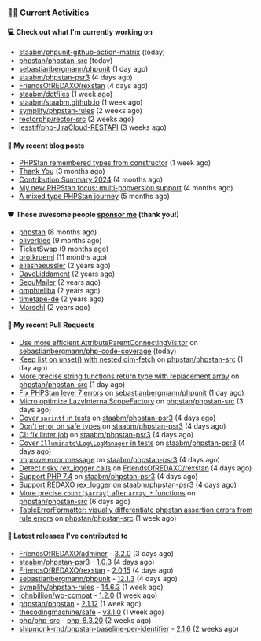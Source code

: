 ### 👨‍💻 Current Activities


#### 💻 Check out what I'm currently working on

- [staabm/phpunit-github-action-matrix](https://github.com/staabm/phpunit-github-action-matrix) (today)
- [phpstan/phpstan-src](https://github.com/phpstan/phpstan-src) (today)
- [sebastianbergmann/phpunit](https://github.com/sebastianbergmann/phpunit) (1 day ago)
- [staabm/phpstan-psr3](https://github.com/staabm/phpstan-psr3) (4 days ago)
- [FriendsOfREDAXO/rexstan](https://github.com/FriendsOfREDAXO/rexstan) (4 days ago)
- [staabm/dotfiles](https://github.com/staabm/dotfiles) (1 week ago)
- [staabm/staabm.github.io](https://github.com/staabm/staabm.github.io) (1 week ago)
- [symplify/phpstan-rules](https://github.com/symplify/phpstan-rules) (2 weeks ago)
- [rectorphp/rector-src](https://github.com/rectorphp/rector-src) (2 weeks ago)
- [lesstif/php-JiraCloud-RESTAPI](https://github.com/lesstif/php-JiraCloud-RESTAPI) (3 weeks ago)


#### 📜 My recent blog posts

- [PHPStan remembered types from constructor](https://staabm.github.io/2025/04/15/phpstan-remember-constructor-types.html) (1 week ago)
- [Thank You](https://staabm.github.io/2025/01/24/thank-you.html) (3 months ago)
- [Contribution Summary 2024](https://staabm.github.io/2024/12/11/contribution-summary-2024.html) (4 months ago)
- [My new PHPStan focus: multi-phpversion support](https://staabm.github.io/2024/11/28/phpstan-php-version-in-scope.html) (4 months ago)
- [A mixed type PHPStan journey](https://staabm.github.io/2024/11/26/phpstan-mixed-types.html) (5 months ago)


#### ❤️ These awesome people [sponsor me](https://github.com/sponsors/staabm) (thank you!)

- [phpstan](https://github.com/phpstan) (8 months ago)
- [oliverklee](https://github.com/oliverklee) (9 months ago)
- [TicketSwap](https://github.com/TicketSwap) (9 months ago)
- [brotkrueml](https://github.com/brotkrueml) (11 months ago)
- [eliashaeussler](https://github.com/eliashaeussler) (2 years ago)
- [DaveLiddament](https://github.com/DaveLiddament) (2 years ago)
- [SecuMailer](https://github.com/SecuMailer) (2 years ago)
- [omphteliba](https://github.com/omphteliba) (2 years ago)
- [timetape-de](https://github.com/timetape-de) (2 years ago)
- [Marschl](https://github.com/Marschl) (2 years ago)


#### 🔨 My recent Pull Requests

- [Use more efficient AttributeParentConnectingVisitor](https://github.com/sebastianbergmann/php-code-coverage/pull/1074) on [sebastianbergmann/php-code-coverage](https://github.com/sebastianbergmann/php-code-coverage) (today)
- [Keep list on unset() with nested dim-fetch](https://github.com/phpstan/phpstan-src/pull/3964) on [phpstan/phpstan-src](https://github.com/phpstan/phpstan-src) (1 day ago)
- [More precise string functions return type with replacement array](https://github.com/phpstan/phpstan-src/pull/3963) on [phpstan/phpstan-src](https://github.com/phpstan/phpstan-src) (1 day ago)
- [Fix PHPStan level 7 errors](https://github.com/sebastianbergmann/phpunit/pull/6188) on [sebastianbergmann/phpunit](https://github.com/sebastianbergmann/phpunit) (1 day ago)
- [Micro optimize LazyInternalScopeFactory](https://github.com/phpstan/phpstan-src/pull/3962) on [phpstan/phpstan-src](https://github.com/phpstan/phpstan-src) (3 days ago)
- [Cover `sprintf` in tests](https://github.com/staabm/phpstan-psr3/pull/13) on [staabm/phpstan-psr3](https://github.com/staabm/phpstan-psr3) (4 days ago)
- [Don&#39;t error on safe types](https://github.com/staabm/phpstan-psr3/pull/12) on [staabm/phpstan-psr3](https://github.com/staabm/phpstan-psr3) (4 days ago)
- [CI: fix linter job](https://github.com/staabm/phpstan-psr3/pull/7) on [staabm/phpstan-psr3](https://github.com/staabm/phpstan-psr3) (4 days ago)
- [Cover `Illuminate\Log\LogManager` in tests](https://github.com/staabm/phpstan-psr3/pull/6) on [staabm/phpstan-psr3](https://github.com/staabm/phpstan-psr3) (4 days ago)
- [Improve error message](https://github.com/staabm/phpstan-psr3/pull/5) on [staabm/phpstan-psr3](https://github.com/staabm/phpstan-psr3) (4 days ago)
- [Detect risky rex_logger calls](https://github.com/FriendsOfREDAXO/rexstan/pull/873) on [FriendsOfREDAXO/rexstan](https://github.com/FriendsOfREDAXO/rexstan) (4 days ago)
- [Support PHP 7.4](https://github.com/staabm/phpstan-psr3/pull/4) on [staabm/phpstan-psr3](https://github.com/staabm/phpstan-psr3) (4 days ago)
- [Support REDAXO rex_logger](https://github.com/staabm/phpstan-psr3/pull/3) on [staabm/phpstan-psr3](https://github.com/staabm/phpstan-psr3) (4 days ago)
- [More precise `count($array)` after `array_*` functions](https://github.com/phpstan/phpstan-src/pull/3954) on [phpstan/phpstan-src](https://github.com/phpstan/phpstan-src) (6 days ago)
- [TableErrorFormatter: visually differentiate phpstan assertion errors from rule errors](https://github.com/phpstan/phpstan-src/pull/3951) on [phpstan/phpstan-src](https://github.com/phpstan/phpstan-src) (1 week ago)


#### 🔭 Latest releases I've contributed to

- [FriendsOfREDAXO/adminer](https://github.com/FriendsOfREDAXO/adminer) - [3.2.0](https://github.com/FriendsOfREDAXO/adminer/releases/tag/3.2.0) (3 days ago)
- [staabm/phpstan-psr3](https://github.com/staabm/phpstan-psr3) - [1.0.3](https://github.com/staabm/phpstan-psr3/releases/tag/1.0.3) (4 days ago)
- [FriendsOfREDAXO/rexstan](https://github.com/FriendsOfREDAXO/rexstan) - [2.0.15](https://github.com/FriendsOfREDAXO/rexstan/releases/tag/2.0.15) (4 days ago)
- [sebastianbergmann/phpunit](https://github.com/sebastianbergmann/phpunit) - [12.1.3](https://github.com/sebastianbergmann/phpunit/releases/tag/12.1.3) (4 days ago)
- [symplify/phpstan-rules](https://github.com/symplify/phpstan-rules) - [14.6.3](https://github.com/symplify/phpstan-rules/releases/tag/14.6.3) (1 week ago)
- [johnbillion/wp-compat](https://github.com/johnbillion/wp-compat) - [1.2.0](https://github.com/johnbillion/wp-compat/releases/tag/1.2.0) (1 week ago)
- [phpstan/phpstan](https://github.com/phpstan/phpstan) - [2.1.12](https://github.com/phpstan/phpstan/releases/tag/2.1.12) (1 week ago)
- [thecodingmachine/safe](https://github.com/thecodingmachine/safe) - [v3.1.0](https://github.com/thecodingmachine/safe/releases/tag/v3.1.0) (1 week ago)
- [php/php-src](https://github.com/php/php-src) - [php-8.3.20](https://github.com/php/php-src/releases/tag/php-8.3.20) (2 weeks ago)
- [shipmonk-rnd/phpstan-baseline-per-identifier](https://github.com/shipmonk-rnd/phpstan-baseline-per-identifier) - [2.1.6](https://github.com/shipmonk-rnd/phpstan-baseline-per-identifier/releases/tag/2.1.6) (2 weeks ago)
